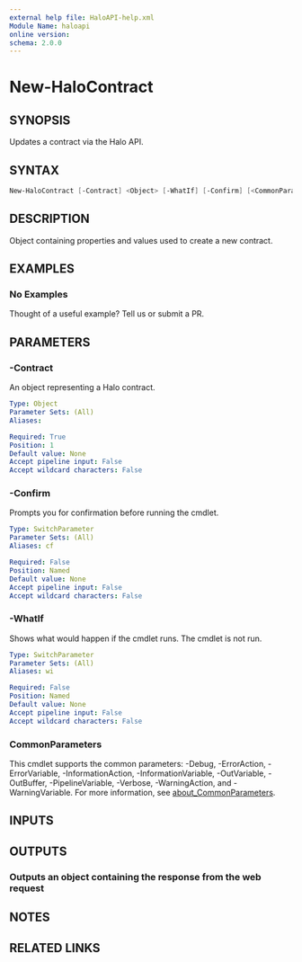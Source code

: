```yaml
---
external help file: HaloAPI-help.xml
Module Name: haloapi
online version:
schema: 2.0.0
---
```


# New-HaloContract

## SYNOPSIS

Updates a contract via the Halo API.

## SYNTAX

```powershell
New-HaloContract [-Contract] <Object> [-WhatIf] [-Confirm] [<CommonParameters>]
```

## DESCRIPTION

Object containing properties and values used to create a new contract.

## EXAMPLES

### No Examples

Thought of a useful example? Tell us or submit a PR.

## PARAMETERS

### -Contract

An object representing a Halo contract.

```yaml
Type: Object
Parameter Sets: (All)
Aliases:

Required: True
Position: 1
Default value: None
Accept pipeline input: False
Accept wildcard characters: False
```

### -Confirm

Prompts you for confirmation before running the cmdlet.

```yaml
Type: SwitchParameter
Parameter Sets: (All)
Aliases: cf

Required: False
Position: Named
Default value: None
Accept pipeline input: False
Accept wildcard characters: False
```

### -WhatIf

Shows what would happen if the cmdlet runs. The cmdlet is not run.

```yaml
Type: SwitchParameter
Parameter Sets: (All)
Aliases: wi

Required: False
Position: Named
Default value: None
Accept pipeline input: False
Accept wildcard characters: False
```

### CommonParameters

This cmdlet supports the common parameters: -Debug, -ErrorAction, -ErrorVariable, -InformationAction, -InformationVariable, -OutVariable, -OutBuffer, -PipelineVariable, -Verbose, -WarningAction, and -WarningVariable. For more information, see [about_CommonParameters](http://go.microsoft.com/fwlink/?LinkID=113216).

## INPUTS

## OUTPUTS

### Outputs an object containing the response from the web request

## NOTES

## RELATED LINKS
